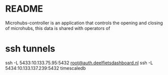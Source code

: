 # README

Microhubs-controller is an application that controls the opening and closing of microhubs, this data is shared with operators of 

# ssh tunnels
ssh -L 5433:10.133.75.95:5432 root@auth.deelfietsdashboard.nl
ssh -L 5434:10.133.137.239:5432 timescaledb